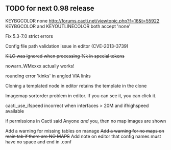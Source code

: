 ## TODO for next 0.98 release

KEYBGCOLOR none
http://forums.cacti.net/viewtopic.php?f=16&t=55922
KEYBGCOLOR and KEYOUTLINECOLOR both accept 'none'

Fix 5.3-7.0 strict errors

Config file path validation issue in editor (CVE-2013-3739)

~~KILO was ignored when processing %k in special tokens~~

nowarn_WMxxxx actually works!

rounding error 'kinks' in angled VIA links

Cloning a templated node in editor retains the template in the clone

Imagemap sortorder problem in editor. If you can see it, you can click it.

cacti_use_ifspeed incorrect when interfaces > 20M and ifhighspeed available

if permissions in Cacti said Anyone *and* you, then no map images are shown

Add a warning for missing tables on manage
~~Add a warning for no maps on main tab if there are NO MAPS~~
Add note on editor that config names must have no space and end in .conf

